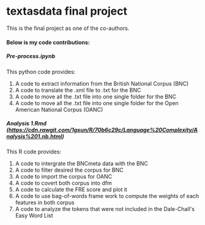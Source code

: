 # textasdata final project 
This is the final project as one of the co-authors. 

#### Below is my code contributions: 
##### Pre-process.ipynb
This python code provides:   
1) A code to extract information from the British National Corpus (BNC) 
2) A code to translate the .xml file to .txt for the BNC   
3) A code to move all the .txt file into one single folder for the BNC    
4) A code to move all the .txt file into one single folder for the Open American National Corpus (OANC)

##### Analysis 1.Rmd (https://cdn.rawgit.com/1gsun/R/70b6c29c/Language%20Complexity/Analysis%201.nb.html)
This R code provides:    
1) A code to intergrate the BNCmeta data with the BNC
2) A code to filter desired the corpus for BNC
3) A code to import the corpus for OANC 
4) A code to covert both corpus into dfm 
5) A code to calculate the FRE score and plot it
6) A code to use bag-of-words frame work to compute the weights of each features in both corpus 
7) A code to analyze the tokens that were not included in the Dale-Chall's Easy Word List
